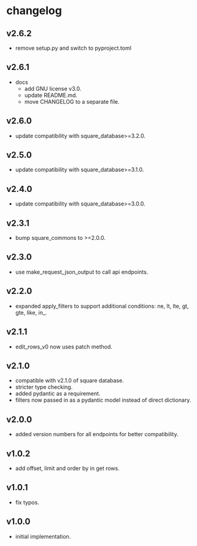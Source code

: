 # changelog

## v2.6.2

- remove setup.py and switch to pyproject.toml

## v2.6.1

- docs
    - add GNU license v3.0.
    - update README.md.
    - move CHANGELOG to a separate file.

## v2.6.0

- update compatibility with square_database>=3.2.0.

## v2.5.0

- update compatibility with square_database>=3.1.0.

## v2.4.0

- update compatibility with square_database>=3.0.0.

## v2.3.1

- bump square_commons to >=2.0.0.

## v2.3.0

- use make_request_json_output to call api endpoints.

## v2.2.0

- expanded apply_filters to support additional conditions: ne, lt, lte, gt, gte, like, in_.

## v2.1.1

- edit_rows_v0 now uses patch method.

## v2.1.0

- compatible with v2.1.0 of square database.
- stricter type checking.
- added pydantic as a requirement.
- filters now passed in as a pydantic model instead of direct dictionary.

## v2.0.0

- added version numbers for all endpoints for better compatibility.

## v1.0.2

- add offset, limit and order by in get rows.

## v1.0.1

- fix typos.

## v1.0.0

- initial implementation.